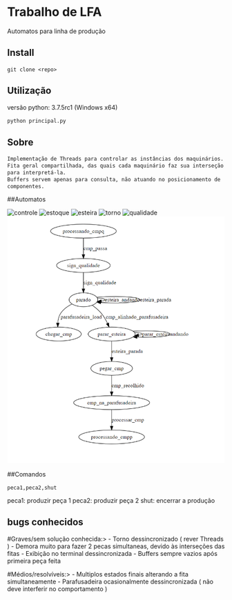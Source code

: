 # Trabalho de LFA

Automatos para linha de produção

## Install

    git clone <repo>


## Utilização

versão python: 3.7.5rc1 (Windows x64)

```bash
python principal.py
```

## Sobre
    Implementação de Threads para controlar as instâncias dos maquinários.
    Fita geral compartilhada, das quais cada maquinário faz sua interseção para interpretá-la.
    Buffers servem apenas para consulta, não atuando no posicionamento de componentes.

##Automatos

![controle]()
![estoque]()
![esteira]()
![torno]()
![qualidade]()
![parafusadeira](https://github.com/Draylon/LFA-Trabalho/blob/master/automatos/parafusadeira.png)

##Comandos

    peca1,peca2,shut

peca1: produzir peça 1
peca2: produzir peça 2
shut:  encerrar a produção


## bugs conhecidos

#Graves/sem solução conhecida:>
    - Torno dessincronizado ( rever Threads )
    - Demora muito para fazer 2 pecas simultaneas, devido às interseções das fitas
    - Exibição no terminal dessincronizada
    - Buffers sempre vazios após primeira peça feita

#Médios/resolvíveis:>
    - Multiplos estados finais alterando a fita simultaneamente
    - Parafusadeira ocasionalmente dessincronizada ( não deve interferir no comportamento )
